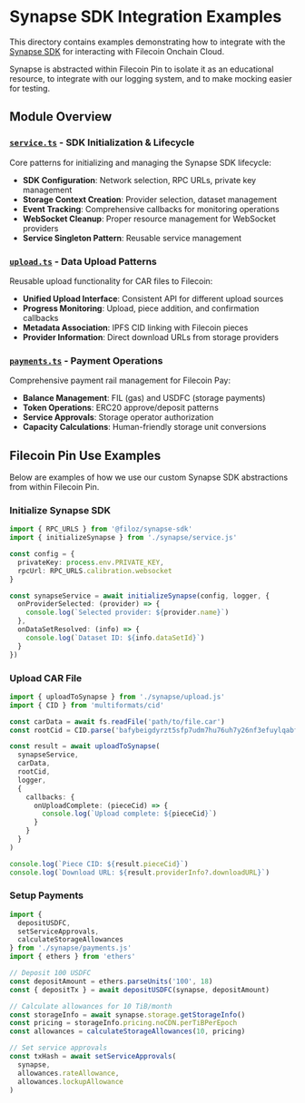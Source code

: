 # Synapse SDK Integration Examples

This directory contains examples demonstrating how to integrate with the [Synapse SDK](https://github.com/FilOzone/synapse-sdk) for interacting with Filecoin Onchain Cloud.

Synapse is abstracted within Filecoin Pin to isolate it as an educational resource, to integrate with our logging system, and to make mocking easier for testing.

## Module Overview

### [`service.ts`](./service.ts) - SDK Initialization & Lifecycle

Core patterns for initializing and managing the Synapse SDK lifecycle:

- **SDK Configuration**: Network selection, RPC URLs, private key management
- **Storage Context Creation**: Provider selection, dataset management
- **Event Tracking**: Comprehensive callbacks for monitoring operations
- **WebSocket Cleanup**: Proper resource management for WebSocket providers
- **Service Singleton Pattern**: Reusable service management

### [`upload.ts`](./upload.ts) - Data Upload Patterns

Reusable upload functionality for CAR files to Filecoin:

- **Unified Upload Interface**: Consistent API for different upload sources
- **Progress Monitoring**: Upload, piece addition, and confirmation callbacks
- **Metadata Association**: IPFS CID linking with Filecoin pieces
- **Provider Information**: Direct download URLs from storage providers

### [`payments.ts`](./payments.ts) - Payment Operations

Comprehensive payment rail management for Filecoin Pay:

- **Balance Management**: FIL (gas) and USDFC (storage payments)
- **Token Operations**: ERC20 approve/deposit patterns
- **Service Approvals**: Storage operator authorization
- **Capacity Calculations**: Human-friendly storage unit conversions

## Filecoin Pin Use Examples

Below are examples of how we use our custom Synapse SDK abstractions from within Filecoin Pin.

### Initialize Synapse SDK

```typescript
import { RPC_URLS } from '@filoz/synapse-sdk'
import { initializeSynapse } from './synapse/service.js'

const config = {
  privateKey: process.env.PRIVATE_KEY,
  rpcUrl: RPC_URLS.calibration.websocket
}

const synapseService = await initializeSynapse(config, logger, {
  onProviderSelected: (provider) => {
    console.log(`Selected provider: ${provider.name}`)
  },
  onDataSetResolved: (info) => {
    console.log(`Dataset ID: ${info.dataSetId}`)
  }
})
```

### Upload CAR File

```typescript
import { uploadToSynapse } from './synapse/upload.js'
import { CID } from 'multiformats/cid'

const carData = await fs.readFile('path/to/file.car')
const rootCid = CID.parse('bafybeigdyrzt5sfp7udm7hu76uh7y26nf3efuylqabf3oclgtqy55fbzdi')

const result = await uploadToSynapse(
  synapseService,
  carData,
  rootCid,
  logger,
  {
    callbacks: {
      onUploadComplete: (pieceCid) => {
        console.log(`Upload complete: ${pieceCid}`)
      }
    }
  }
)

console.log(`Piece CID: ${result.pieceCid}`)
console.log(`Download URL: ${result.providerInfo?.downloadURL}`)
```

### Setup Payments

```typescript
import {
  depositUSDFC,
  setServiceApprovals,
  calculateStorageAllowances
} from './synapse/payments.js'
import { ethers } from 'ethers'

// Deposit 100 USDFC
const depositAmount = ethers.parseUnits('100', 18)
const { depositTx } = await depositUSDFC(synapse, depositAmount)

// Calculate allowances for 10 TiB/month
const storageInfo = await synapse.storage.getStorageInfo()
const pricing = storageInfo.pricing.noCDN.perTiBPerEpoch
const allowances = calculateStorageAllowances(10, pricing)

// Set service approvals
const txHash = await setServiceApprovals(
  synapse,
  allowances.rateAllowance,
  allowances.lockupAllowance
)
```
